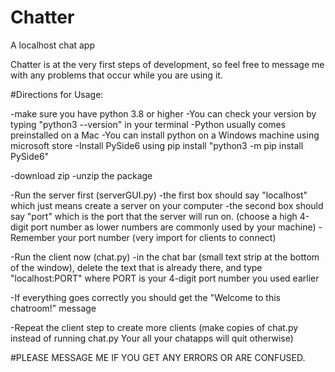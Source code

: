 # Chatter
A localhost chat app



Chatter is at the very first steps of development, so feel free to message me with any problems that occur while you are using it.

#Directions for Usage:

-make sure you have python 3.8 or higher
  -You can check your version by typing "python3 --version" in your terminal
  -Python usually comes preinstalled on a Mac
  -You can install python on a Windows machine using microsoft store
  -Install PySide6 using pip install "python3 -m pip install PySide6"
 
-download zip
-unzip the package

-Run the server first (serverGUI.py)
  -the first box should say "localhost" which just means create a server on your computer
  -the second box should say "port" which is the port that the server will run on. (choose a high 4-digit port number as lower numbers are commonly used by your machine)
  -Remember your port number (very import for clients to connect)
  

-Run the client now (chat.py)
  -in the chat bar (small text strip at the bottom of the window), delete the text that is already there, and type "localhost:PORT" where PORT is your 4-digit port number you used earlier
 
 -If everything goes correctly you should get the "Welcome to this chatroom!" message
 
 -Repeat the client step to create more clients (make copies of chat.py instead of running chat.py Your all your chatapps will quit otherwise)
 
 #PLEASE MESSAGE ME IF YOU GET ANY ERRORS OR ARE CONFUSED.



